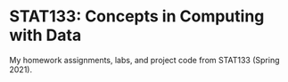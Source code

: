 # STAT133: Concepts in Computing with Data
My homework assignments, labs, and project code from STAT133 (Spring 2021).
